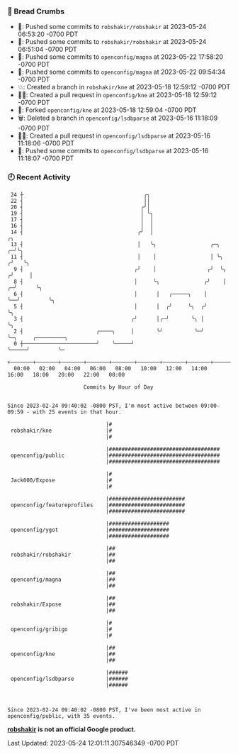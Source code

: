 ### 🍞 Bread Crumbs

 * 🚢: Pushed some commits to `robshakir/robshakir` at 2023-05-24 06:53:20 -0700 PDT
 * 🚢: Pushed some commits to `robshakir/robshakir` at 2023-05-24 06:51:04 -0700 PDT
 * 🚢: Pushed some commits to `openconfig/magna` at 2023-05-22 17:58:20 -0700 PDT
 * 🚢: Pushed some commits to `openconfig/magna` at 2023-05-22 09:54:34 -0700 PDT
 * 💥: Created a branch in `robshakir/kne` at 2023-05-18 12:59:12 -0700 PDT
 * ✍🏼: Created a pull request in `openconfig/kne` at 2023-05-18 12:59:12 -0700 PDT
 * 🍴: Forked `openconfig/kne` at 2023-05-18 12:59:04 -0700 PDT
 * 🗑: Deleted a branch in `openconfig/lsdbparse` at 2023-05-16 11:18:09 -0700 PDT
 * ✍🏼: Created a pull request in `openconfig/lsdbparse` at 2023-05-16 11:18:06 -0700 PDT
 * 🚢: Pushed some commits to `openconfig/lsdbparse` at 2023-05-16 11:18:07 -0700 PDT

### 🕘 Recent Activity
```
 24 ┼                                      ╭╮
 22 ┤                                      ││
 20 ┤                                     ╭╯│
 19 ┤                                     │ ╰╮
 17 ┤                                     │  │
 16 ┤                                     │  │
 14 ┤                                    ╭╯  │                               ╭╮
 13 ┤                                    │   ╰╮                 ╭─╮        ╭─╯╰╮
 11 ┤                                    │    │                 │ ╰╮      ╭╯   ╰╮
  9 ┤                                   ╭╯    │                ╭╯  ╰╮    ╭╯     │
  8 ┤                                   │     ╰╮              ╭╯    │  ╭─╯      ╰╮
  6 ┤                                   │      │   ╭─────╮    │     ╰──╯         ╰╮
  5 ┤                                   │      │  ╭╯     ╰╮  ╭╯                   ╰╮
  3 ┤                                  ╭╯      │╭─╯       ╰╮ │                     ╰╮
  2 ┤                       ╭────╮     │       ╰╯          ╰─╯                      ╰─╮     ╭─────────╮
  0 ┼───────────────────────╯    ╰─────╯                                              ╰─────╯         ╰─
    +───────+───────+───────+───────+───────+───────+───────+───────+───────+───────+───────+───────+────
  00:00   02:00   04:00   06:00   08:00   10:00   12:00   14:00   16:00   18:00   20:00   22:00   00:00   

						Commits by Hour of Day


Since 2023-02-24 09:40:02 -0800 PST, I'm most active between 09:00-09:59 - with 25 events in that hour.

```



```
                               |#
 robshakir/kne                 |#
                               |#

                               |###################################
 openconfig/public             |###################################
                               |###################################

                               |#
 Jack000/Expose                |#
                               |#

                               |########################
 openconfig/featureprofiles    |########################
                               |########################

                               |###################
 openconfig/ygot               |###################
                               |###################

                               |##
 robshakir/robshakir           |##
                               |##

                               |##
 openconfig/magna              |##
                               |##

                               |##
 robshakir/Expose              |##
                               |##

                               |#
 openconfig/gribigo            |#
                               |#

                               |##
 openconfig/kne                |##
                               |##

                               |######
 openconfig/lsdbparse          |######
                               |######



Since 2023-02-24 09:40:02 -0800 PST, I've been most active in openconfig/public, with 35 events.

```
**[robshakir](mailto:robjs@google.com) is not an official Google product.**  


Last Updated: 2023-05-24 12:01:11.307546349 -0700 PDT

